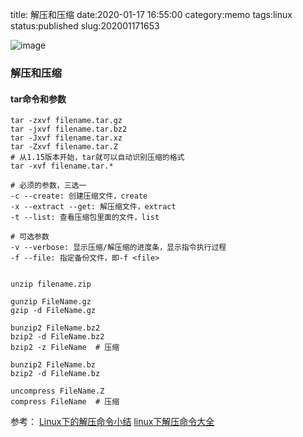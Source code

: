 title: 解压和压缩
date:2020-01-17 16:55:00
category:memo
tags:linux
status:published
slug:202001171653

![image]({static}/images/handpaint0001.jpg)

### 解压和压缩

#### tar命令和参数

```shell
tar -zxvf filename.tar.gz  
tar -jxvf filename.tar.bz2  
tar -Jxvf filename.tar.xz
tar -Zxvf filename.tar.Z
# 从1.15版本开始，tar就可以自动识别压缩的格式
tar -xvf filename.tar.*
```

```shell
# 必须的参数，三选一
-c --create: 创建压缩文件，create
-x --extract --get: 解压缩文件，extract
-t --list: 查看压缩包里面的文件，list

# 可选参数
-v --verbose: 显示压缩/解压缩的进度条，显示指令执行过程
-f --file: 指定备份文件，即-f <file>
```

```shell

unzip filename.zip

gunzip FileName.gz
gzip -d FileName.gz

bunzip2 FileName.bz2
bzip2 -d FileName.bz2
bzip2 -z FileName  # 压缩

bunzip2 FileName.bz
bzip2 -d FileName.bz

uncompress FileName.Z
compress FileName  # 压缩

```


参考：
[Linux下的解压命令小结](https://www.cnblogs.com/cursorhu/p/5891699.html)
[linux下解压命令大全](https://www.cnblogs.com/eoiioe/archive/2008/09/20/1294681.html)
